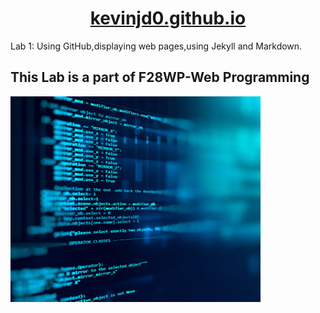 <div align="center">
    <a href="https://kevinjd0.github.io">
        <h1><a href="https://kevinjd0.github.io">kevinjd0.github.io</a></h1>
    </a>
</div>
Lab 1: Using GitHub,displaying web pages,using Jekyll and Markdown.

## This Lab is a part of F28WP-Web Programming
<div>
<img style="align-items: right;" src=https://raw.githubusercontent.com/kevinjd0/kevinjd0.github.io/main/images/Development-Frameworks-846x697.jpg alt="Web Development Logo" width="400px">
</div>
